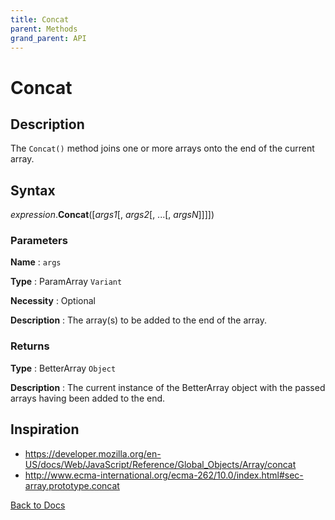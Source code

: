 ```yaml
---
title: Concat
parent: Methods
grand_parent: API
---
```


# Concat

## Description
The `Concat()` method joins one or more arrays onto the end of the current array.

## Syntax

*expression*.**Concat**([*args1*[, *args2*[, ...[, *argsN*]]]])

### Parameters

**Name** 
: `args`

**Type**
: ParamArray `Variant`

**Necessity**
: Optional

**Description**
: The array(s) to be added to the end of the array. 

### Returns

**Type**
: BetterArray `Object`

**Description**
: The current instance of the BetterArray object with the passed arrays having been added to the end. 

## Inspiration
* <https://developer.mozilla.org/en-US/docs/Web/JavaScript/Reference/Global_Objects/Array/concat>
* <http://www.ecma-international.org/ecma-262/10.0/index.html#sec-array.prototype.concat>

[Back to Docs](https://senipah.github.io/VBA-Better-Array/)